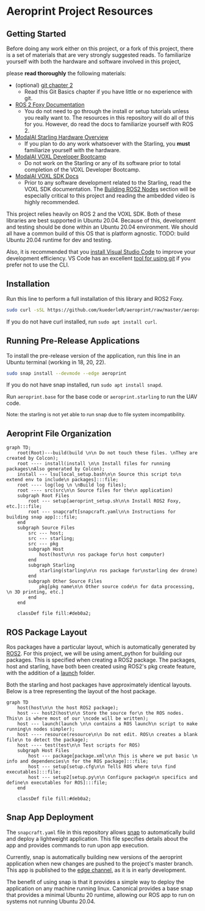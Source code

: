 # Aeroprint Project Resources

## Getting Started

Before doing any work either on this project, or a fork of this project, there is a set of materials that are very strongly suggested reads. To familiarize yourself with both the hardware and software involved in this project,

please **read thoroughly** the following materials:

- (optional) [git chapter 2](https://git-scm.com/book/en/v2/Git-Basics-Getting-a-Git-Repository)
    - Read this Git Basics chapter if you have little or no experience with git.
- [ROS 2 Foxy Documentation](https://docs.ros.org/en/foxy/index.html)
    - You do not need to go through the install or setup tutorials unless you really want to. The resources in this repository will do all of this for you. However, do read the docs to familiarize yourself with ROS 2.
- [ModalAI Starling Hardware Overview](https://docs.modalai.com/starling-v2-hardware-overview/)
    - If you plan to do any work whatsoever with the Starling, you **must** familiarize yourself with the hardware.
- [ModalAI VOXL Developer Bootcamp](https://docs.modalai.com/voxl-developer-bootcamp/)
    - Do not work on the Starling or any of its software prior to total completion of the VOXL Developer Bootcamp.
- [ModalAI VOXL SDK Docs](https://docs.modalai.com/voxl-sdk/)
    - Prior to any software development related to the Starling, read the VOXL SDK documentation. The [Building ROS2 Nodes](https://docs.modalai.com/building-ros2-nodes/) section will be especially critical to this project and reading the ambedded video is highly recommended. 

This project relies heavily on ROS 2 and the VOXL SDK. Both of these libraries are best supported in Ubuntu 20.04. Because of this, development and testing should be done within an Ubuntu 20.04 environment. We should all have a common build of this OS that is platform agnostic. TODO: build Ubuntu 20.04 runtime for dev and testing. 

Also, it is recommended that you [install Visual Studio Code](https://code.visualstudio.com/download) to improve your development efficiency. VS Code has an excellent [tool for using git](https://code.visualstudio.com/docs/sourcecontrol/overview) if you prefer not to use the CLI.

## Installation

Run this line to perform a full installation of this library and ROS2 Foxy.

``` bash
sudo curl -sSL https://github.com/kuederleR/aeroprint/raw/master/aeroprint_setup.sh | sh
```

If you do not have curl installed, run ```sudo apt install curl```.

## Running Pre-Release Applications

To install the pre-release version of the application, run this line in an Ubuntu terminal (working in 18, 20, 22).

``` bash
sudo snap install --devmode --edge aeroprint
```

If you do not have snap installed, run ```sudo apt install snapd```.

Run ```aeroprint.base``` for the base code or ```aeroprint.starling``` to run the UAV code.

<p style="font-size:0.8rem">Note: the starling is not yet able to run snap due to file system incompatibility.</p>

## Aeroprint File Organization

```mermaid
graph TD;
    root(Root)---build(build \n\n Do not touch these files. \nThey are created by Colcon);
    root ---- install(install \n\n Install files for running packages\nAlso generated by Colcon);
    install --- lsu[local_setup.bash\n\n Source this script to\n extend env to include\n packages]:::file;
    root ---- log(log \n \nBuild log files);
    root ---- src(src\n\n Source files for the\n application)
    subgraph Root Files
        root --- setup[aeroprint_setup.sh\n\n Install ROS2 Foxy, etc.]:::file;
        root --- snapcraft[snapcraft.yaml\n\n Instructions for building snap app]:::file;
    end
    subgraph Source Files
        src --- host;
        src --- starling;
        src --- pkg
        subgraph Host
            host(host\n\n ros package for\n host computer)
        end
        subgraph Starling
            starling(starling\n\n ros package for\nstarling dev drone)
        end
        subgraph Other Source Files
            pkg[pkg name\n\n Other source code\n for data processing, \n 3D printing, etc.]
        end
    end

    classDef file fill:#deb0a2;   
```

## ROS Package Layout
Ros packages have a particular layout, which is automatically generated by [ROS2](https://docs.ros.org/en/foxy/How-To-Guides/Developing-a-ROS-2-Package.html#creating-a-package). For this project, we will be using ament_python for building our packages. This is specified when creating a ROS2 package. The packages, host and starling, have both been created using ROS2's pkg create feature, with the addition of a [launch](https://docs.ros.org/en/foxy/How-To-Guides/Launch-file-different-formats.html) folder.

Both the starling and host packages have approximately identical layouts. Below is a tree representing the layout of the host package. 
```mermaid
graph TD
    host(host\n\n the host ROS2 package);
    host --- host2(host\n\n Store the source for\n the ROS nodes. This\n is where most of our \ncode will be written);
    host --- launch(launch \n\n contains a ROS launch\n script to make running\n nodes simpler);
    host ---- resource(resource\n\n Do not edit. ROS\n creates a blank file\n to detect the package);
    host ---- test(test\n\n Test scripts for ROS)
    subgraph Host Files
        host --- package[package.xml\n\n This is where we put basic \n info and dependencies\n for the ROS package]:::file;
        host --- setup[setup.cfg\n\n Tells ROS where to\n find executables]:::file;
        host --- setup2[setup.py\n\n Configure package\n specifics and define\n executables for ROS]:::file;
    end

    classDef file fill:#deb0a2;
```

## Snap App Deployment

The ```snapcraft.yaml``` file in this repository allows [snap](https://snapcraft.io/) to automatically build and deploy a lightweight application. This file specifies details about the app and provides commands to run upon app execution. 

Currently, snap is automatically building new versions of the aeroprint application when new changes are pushed to the project's master branch. This app is published to the [edge channel](https://snapcraft.io/docs/channels), as it is in early development.

The benefit of using snap is that it provides a simple way to deploy the application on any machine running linux. Canonical provides a base snap that provides a minimal Ubuntu 20 runtime, allowing our ROS app to run on systems not running Ubuntu 20.04.
 